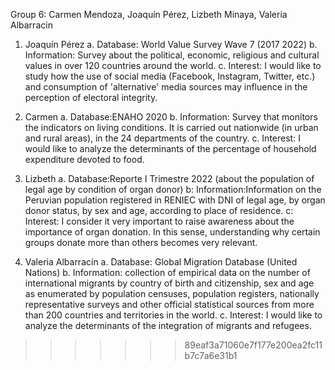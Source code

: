 Group 6: Carmen Mendoza, Joaquín Pérez, Lizbeth Minaya, Valeria Albarracin

1. Joaquín Pérez
a. Database: World Value Survey Wave 7 (2017 2022)
b. Information: Survey about the political, economic, religious and cultural values in over 120 countries around the world. 
c. Interest: I would like to study how the use of social media (Facebook, Instagram, Twitter, etc.) and consumption of 'alternative' media sources may influence in the perception of electoral integrity.

2. Carmen
a. Database:ENAHO 2020
b. Information: Survey that monitors the indicators on living conditions. It is carried out nationwide (in urban and rural areas), in the 24 departments of the country.
c. Interest: I would like to analyze the determinants of the percentage of household expenditure devoted to food.

3. Lizbeth 
a. Database:Reporte I Trimestre 2022 (about the population of legal age by condition of organ donor)
b: Information:Information on the Peruvian population registered in RENIEC with DNI of legal age, by organ donor status, by sex and age, according to place of residence.
c: Interest: I consider it very important to raise awareness about the importance of organ donation. In this sense, understanding why certain groups donate more than others becomes very relevant.


4. Valeria Albarracín
a. Database: Global Migration Database (United Nations)
b. Information: collection of empirical data on the number of international migrants by country of birth and citizenship, sex and age as enumerated by population censuses, population registers, nationally representative surveys and other official statistical sources from more than 200 countries and territories in the world.
c. Interest: I would like to analyze the determinants of the integration of migrants and refugees.

>>>>>>> 89eaf3a71060e7f177e200ea2fc11b7c7a6e31b1
